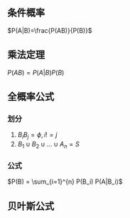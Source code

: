 ## 条件概率
$P(A|B)=\frac{P(AB)}{P(B)}$

## 乘法定理
$P(AB)=P(A|B)P(B)$

## 全概率公式
### 划分
1. $B_iB_j=\phi,i!=j$
2. $B_1 \cup B_2 \cup \ldots \cup A_n = S$
### 公式

$P(B) = \sum_{i=1}^{n} P(B_i) P(A|B_i)$

## 贝叶斯公式